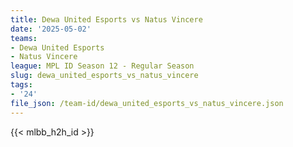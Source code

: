 ```yaml
---
title: Dewa United Esports vs Natus Vincere
date: '2025-05-02'
teams:
- Dewa United Esports
- Natus Vincere
league: MPL ID Season 12 - Regular Season
slug: dewa_united_esports_vs_natus_vincere
tags:
- '24'
file_json: /team-id/dewa_united_esports_vs_natus_vincere.json
---
```


{{< mlbb_h2h_id >}}
